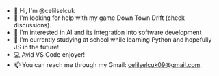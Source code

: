 - 👋 Hi, I'm @celilselcuk
- 🤔 I'm looking for help with my game Down Town Drift (check discussions).
- 👀 I'm interested in AI and its integration into software development
- 🌱 I'm currently studying at school while learning Python and hopefully JS in the future!
- 💻 Avid VS Code enjoyer!
- 📫 You can reach me through my Gmail: celilselcuk09@gmail.com.

<!--
**celilselcuk/CelilSelcuk** is a ✨ _special_ ✨ repository because its `README.md` (this file) appears on your GitHub profile.

Here are some ideas to get you started:

- 🔭 I’m currently working on ...
- 🌱 I’m currently learning ...
- 👯 I’m looking to collaborate on ...
- 🤔 I’m looking for help with ...
- 💬 Ask me about ...
- 📫 How to reach me: ...
- 😄 Pronouns: ...
- ⚡ Fun fact: ...
-->
